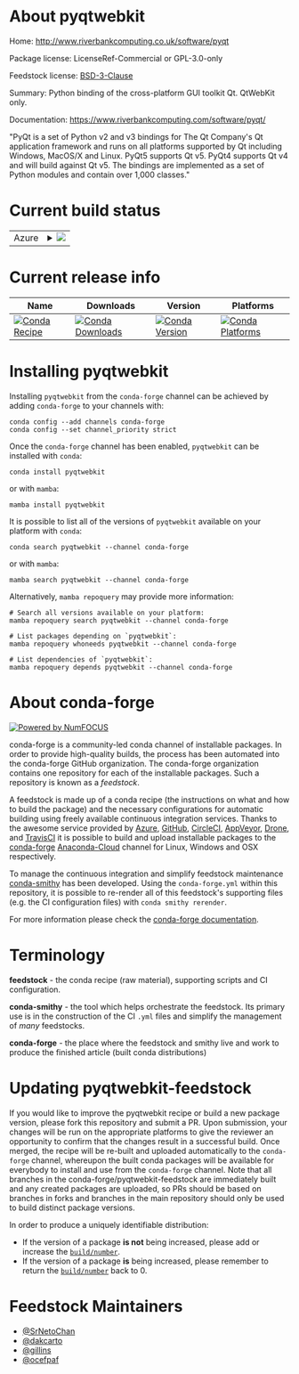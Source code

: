 About pyqtwebkit
================

Home: http://www.riverbankcomputing.co.uk/software/pyqt

Package license: LicenseRef-Commercial or GPL-3.0-only

Feedstock license: [BSD-3-Clause](https://github.com/conda-forge/pyqtwebkit-feedstock/blob/main/LICENSE.txt)

Summary: Python binding of the cross-platform GUI toolkit Qt. QtWebKit only.

Documentation: https://www.riverbankcomputing.com/software/pyqt/

"PyQt is a set of Python v2 and v3 bindings for The Qt Company's Qt
application framework and runs on all platforms supported by Qt including
Windows, MacOS/X and Linux. PyQt5 supports Qt v5. PyQt4 supports Qt v4 and
will build against Qt v5. The bindings are implemented as a set of Python
modules and contain over 1,000 classes."


Current build status
====================


<table>
    
  <tr>
    <td>Azure</td>
    <td>
      <details>
        <summary>
          <a href="https://dev.azure.com/conda-forge/feedstock-builds/_build/latest?definitionId=11388&branchName=main">
            <img src="https://dev.azure.com/conda-forge/feedstock-builds/_apis/build/status/pyqtwebkit-feedstock?branchName=main">
          </a>
        </summary>
        <table>
          <thead><tr><th>Variant</th><th>Status</th></tr></thead>
          <tbody><tr>
              <td>linux_64_python3.10.____cpython</td>
              <td>
                <a href="https://dev.azure.com/conda-forge/feedstock-builds/_build/latest?definitionId=11388&branchName=main">
                  <img src="https://dev.azure.com/conda-forge/feedstock-builds/_apis/build/status/pyqtwebkit-feedstock?branchName=main&jobName=linux&configuration=linux_64_python3.10.____cpython" alt="variant">
                </a>
              </td>
            </tr><tr>
              <td>linux_64_python3.7.____cpython</td>
              <td>
                <a href="https://dev.azure.com/conda-forge/feedstock-builds/_build/latest?definitionId=11388&branchName=main">
                  <img src="https://dev.azure.com/conda-forge/feedstock-builds/_apis/build/status/pyqtwebkit-feedstock?branchName=main&jobName=linux&configuration=linux_64_python3.7.____cpython" alt="variant">
                </a>
              </td>
            </tr><tr>
              <td>linux_64_python3.8.____cpython</td>
              <td>
                <a href="https://dev.azure.com/conda-forge/feedstock-builds/_build/latest?definitionId=11388&branchName=main">
                  <img src="https://dev.azure.com/conda-forge/feedstock-builds/_apis/build/status/pyqtwebkit-feedstock?branchName=main&jobName=linux&configuration=linux_64_python3.8.____cpython" alt="variant">
                </a>
              </td>
            </tr><tr>
              <td>linux_64_python3.9.____cpython</td>
              <td>
                <a href="https://dev.azure.com/conda-forge/feedstock-builds/_build/latest?definitionId=11388&branchName=main">
                  <img src="https://dev.azure.com/conda-forge/feedstock-builds/_apis/build/status/pyqtwebkit-feedstock?branchName=main&jobName=linux&configuration=linux_64_python3.9.____cpython" alt="variant">
                </a>
              </td>
            </tr><tr>
              <td>osx_64_python3.10.____cpython</td>
              <td>
                <a href="https://dev.azure.com/conda-forge/feedstock-builds/_build/latest?definitionId=11388&branchName=main">
                  <img src="https://dev.azure.com/conda-forge/feedstock-builds/_apis/build/status/pyqtwebkit-feedstock?branchName=main&jobName=osx&configuration=osx_64_python3.10.____cpython" alt="variant">
                </a>
              </td>
            </tr><tr>
              <td>osx_64_python3.7.____cpython</td>
              <td>
                <a href="https://dev.azure.com/conda-forge/feedstock-builds/_build/latest?definitionId=11388&branchName=main">
                  <img src="https://dev.azure.com/conda-forge/feedstock-builds/_apis/build/status/pyqtwebkit-feedstock?branchName=main&jobName=osx&configuration=osx_64_python3.7.____cpython" alt="variant">
                </a>
              </td>
            </tr><tr>
              <td>osx_64_python3.8.____cpython</td>
              <td>
                <a href="https://dev.azure.com/conda-forge/feedstock-builds/_build/latest?definitionId=11388&branchName=main">
                  <img src="https://dev.azure.com/conda-forge/feedstock-builds/_apis/build/status/pyqtwebkit-feedstock?branchName=main&jobName=osx&configuration=osx_64_python3.8.____cpython" alt="variant">
                </a>
              </td>
            </tr><tr>
              <td>osx_64_python3.9.____cpython</td>
              <td>
                <a href="https://dev.azure.com/conda-forge/feedstock-builds/_build/latest?definitionId=11388&branchName=main">
                  <img src="https://dev.azure.com/conda-forge/feedstock-builds/_apis/build/status/pyqtwebkit-feedstock?branchName=main&jobName=osx&configuration=osx_64_python3.9.____cpython" alt="variant">
                </a>
              </td>
            </tr><tr>
              <td>win_64_python3.10.____cpython</td>
              <td>
                <a href="https://dev.azure.com/conda-forge/feedstock-builds/_build/latest?definitionId=11388&branchName=main">
                  <img src="https://dev.azure.com/conda-forge/feedstock-builds/_apis/build/status/pyqtwebkit-feedstock?branchName=main&jobName=win&configuration=win_64_python3.10.____cpython" alt="variant">
                </a>
              </td>
            </tr><tr>
              <td>win_64_python3.7.____cpython</td>
              <td>
                <a href="https://dev.azure.com/conda-forge/feedstock-builds/_build/latest?definitionId=11388&branchName=main">
                  <img src="https://dev.azure.com/conda-forge/feedstock-builds/_apis/build/status/pyqtwebkit-feedstock?branchName=main&jobName=win&configuration=win_64_python3.7.____cpython" alt="variant">
                </a>
              </td>
            </tr><tr>
              <td>win_64_python3.8.____cpython</td>
              <td>
                <a href="https://dev.azure.com/conda-forge/feedstock-builds/_build/latest?definitionId=11388&branchName=main">
                  <img src="https://dev.azure.com/conda-forge/feedstock-builds/_apis/build/status/pyqtwebkit-feedstock?branchName=main&jobName=win&configuration=win_64_python3.8.____cpython" alt="variant">
                </a>
              </td>
            </tr><tr>
              <td>win_64_python3.9.____cpython</td>
              <td>
                <a href="https://dev.azure.com/conda-forge/feedstock-builds/_build/latest?definitionId=11388&branchName=main">
                  <img src="https://dev.azure.com/conda-forge/feedstock-builds/_apis/build/status/pyqtwebkit-feedstock?branchName=main&jobName=win&configuration=win_64_python3.9.____cpython" alt="variant">
                </a>
              </td>
            </tr>
          </tbody>
        </table>
      </details>
    </td>
  </tr>
</table>

Current release info
====================

| Name | Downloads | Version | Platforms |
| --- | --- | --- | --- |
| [![Conda Recipe](https://img.shields.io/badge/recipe-pyqtwebkit-green.svg)](https://anaconda.org/conda-forge/pyqtwebkit) | [![Conda Downloads](https://img.shields.io/conda/dn/conda-forge/pyqtwebkit.svg)](https://anaconda.org/conda-forge/pyqtwebkit) | [![Conda Version](https://img.shields.io/conda/vn/conda-forge/pyqtwebkit.svg)](https://anaconda.org/conda-forge/pyqtwebkit) | [![Conda Platforms](https://img.shields.io/conda/pn/conda-forge/pyqtwebkit.svg)](https://anaconda.org/conda-forge/pyqtwebkit) |

Installing pyqtwebkit
=====================

Installing `pyqtwebkit` from the `conda-forge` channel can be achieved by adding `conda-forge` to your channels with:

```
conda config --add channels conda-forge
conda config --set channel_priority strict
```

Once the `conda-forge` channel has been enabled, `pyqtwebkit` can be installed with `conda`:

```
conda install pyqtwebkit
```

or with `mamba`:

```
mamba install pyqtwebkit
```

It is possible to list all of the versions of `pyqtwebkit` available on your platform with `conda`:

```
conda search pyqtwebkit --channel conda-forge
```

or with `mamba`:

```
mamba search pyqtwebkit --channel conda-forge
```

Alternatively, `mamba repoquery` may provide more information:

```
# Search all versions available on your platform:
mamba repoquery search pyqtwebkit --channel conda-forge

# List packages depending on `pyqtwebkit`:
mamba repoquery whoneeds pyqtwebkit --channel conda-forge

# List dependencies of `pyqtwebkit`:
mamba repoquery depends pyqtwebkit --channel conda-forge
```


About conda-forge
=================

[![Powered by
NumFOCUS](https://img.shields.io/badge/powered%20by-NumFOCUS-orange.svg?style=flat&colorA=E1523D&colorB=007D8A)](https://numfocus.org)

conda-forge is a community-led conda channel of installable packages.
In order to provide high-quality builds, the process has been automated into the
conda-forge GitHub organization. The conda-forge organization contains one repository
for each of the installable packages. Such a repository is known as a *feedstock*.

A feedstock is made up of a conda recipe (the instructions on what and how to build
the package) and the necessary configurations for automatic building using freely
available continuous integration services. Thanks to the awesome service provided by
[Azure](https://azure.microsoft.com/en-us/services/devops/), [GitHub](https://github.com/),
[CircleCI](https://circleci.com/), [AppVeyor](https://www.appveyor.com/),
[Drone](https://cloud.drone.io/welcome), and [TravisCI](https://travis-ci.com/)
it is possible to build and upload installable packages to the
[conda-forge](https://anaconda.org/conda-forge) [Anaconda-Cloud](https://anaconda.org/)
channel for Linux, Windows and OSX respectively.

To manage the continuous integration and simplify feedstock maintenance
[conda-smithy](https://github.com/conda-forge/conda-smithy) has been developed.
Using the ``conda-forge.yml`` within this repository, it is possible to re-render all of
this feedstock's supporting files (e.g. the CI configuration files) with ``conda smithy rerender``.

For more information please check the [conda-forge documentation](https://conda-forge.org/docs/).

Terminology
===========

**feedstock** - the conda recipe (raw material), supporting scripts and CI configuration.

**conda-smithy** - the tool which helps orchestrate the feedstock.
                   Its primary use is in the construction of the CI ``.yml`` files
                   and simplify the management of *many* feedstocks.

**conda-forge** - the place where the feedstock and smithy live and work to
                  produce the finished article (built conda distributions)


Updating pyqtwebkit-feedstock
=============================

If you would like to improve the pyqtwebkit recipe or build a new
package version, please fork this repository and submit a PR. Upon submission,
your changes will be run on the appropriate platforms to give the reviewer an
opportunity to confirm that the changes result in a successful build. Once
merged, the recipe will be re-built and uploaded automatically to the
`conda-forge` channel, whereupon the built conda packages will be available for
everybody to install and use from the `conda-forge` channel.
Note that all branches in the conda-forge/pyqtwebkit-feedstock are
immediately built and any created packages are uploaded, so PRs should be based
on branches in forks and branches in the main repository should only be used to
build distinct package versions.

In order to produce a uniquely identifiable distribution:
 * If the version of a package **is not** being increased, please add or increase
   the [``build/number``](https://docs.conda.io/projects/conda-build/en/latest/resources/define-metadata.html#build-number-and-string).
 * If the version of a package **is** being increased, please remember to return
   the [``build/number``](https://docs.conda.io/projects/conda-build/en/latest/resources/define-metadata.html#build-number-and-string)
   back to 0.

Feedstock Maintainers
=====================

* [@SrNetoChan](https://github.com/SrNetoChan/)
* [@dakcarto](https://github.com/dakcarto/)
* [@gillins](https://github.com/gillins/)
* [@ocefpaf](https://github.com/ocefpaf/)

